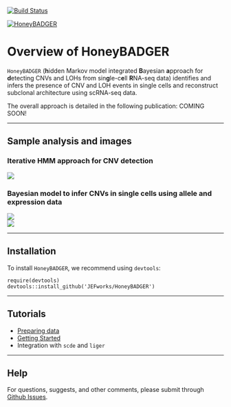 [![Build Status](https://travis-ci.org/JEFworks/HoneyBADGER.svg?branch=master)](https://travis-ci.org/JEFworks/HoneyBADGER)

[![HoneyBADGER](http://jef.works/HoneyBADGER/assets/img/logo.png)](http://jef.works/HoneyBADGER)

# Overview of HoneyBADGER

`HoneyBADGER` (**h**idden Markov model integrated **B**ayesian **a**pproach for **d**etecting CNVs and LOHs from sin**g**le-c**e**ll **R**NA-seq data) identifies and infers the presence of CNV and LOH events in single cells and reconstruct subclonal architecture using scRNA-seq data. 

The overall approach is detailed in the following publication: COMING SOON!

---

## Sample analysis and images

### Iterative HMM approach for CNV detection
![](http://jef.works/HoneyBADGER/assets/img/approach.png)

### Bayesian model to infer CNVs in single cells using allele and expression data
![](http://jef.works/HoneyBADGER/assets/img/allele.png)  
![](http://jef.works/HoneyBADGER/assets/img/expression.png)

---

## Installation

To install `HoneyBADGER`, we recommend using `devtools`:

```
require(devtools)
devtools::install_github('JEFworks/HoneyBADGER')
```

---

## Tutorials
- [Preparing data](Preparing_Data.md)
- [Getting Started](Getting_Started.md)
- Integration with `scde` and `liger`

---

## Help

For questions, suggests, and other comments, please submit through <a href="{{ site.github.repository_url }}/issues">Github Issues</a>.
